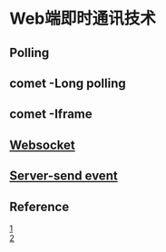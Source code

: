 # Web端即时通讯技术

## Polling
## comet -Long polling
## comet -Iframe
## [Websocket](http://www.ruanyifeng.com/blog/2017/05/websocket.html)
## [Server-send event](http://www.ruanyifeng.com/blog/2017/05/server-sent_events.html)

## Reference
[1](https://www.jianshu.com/p/4aa085b9984b)   
[2](https://blog.csdn.net/yehuozhili/article/details/103484825)
